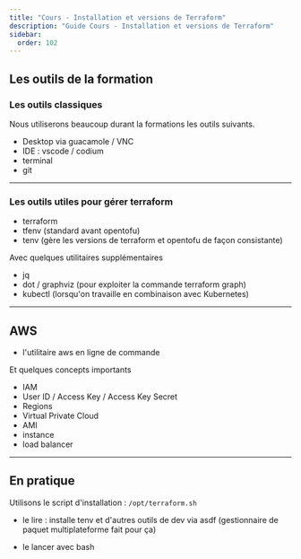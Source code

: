 ```yaml
---
title: "Cours - Installation et versions de Terraform"
description: "Guide Cours - Installation et versions de Terraform"
sidebar:
  order: 102
---
```




## Les outils de la formation 

### Les outils classiques 

Nous utiliserons beaucoup durant la formations les outils suivants. 

* Desktop via guacamole / VNC
* IDE : vscode / codium
* terminal
* git

---

### Les outils utiles pour gérer terraform  

* terraform 
* tfenv (standard avant opentofu)
* tenv (gère les versions de terraform et opentofu de façon consistante)
 
Avec quelques utilitaires supplémentaires
* jq
* dot / graphviz (pour exploiter la commande terraform graph)
* kubectl (lorsqu'on travaille en combinaison avec Kubernetes)

---

## AWS 

* l'utilitaire aws en ligne de commande 

Et quelques concepts importants 
* IAM
* User ID / Access Key / Access Key Secret 
* Regions
* Virtual Private Cloud
* AMI
* instance 
* load balancer 

---

## En pratique

Utilisons le script d'installation : `/opt/terraform.sh`

- le lire : installe tenv et d'autres outils de dev via asdf (gestionnaire de paquet multiplateforme fait pour ça)

- le lancer avec bash



